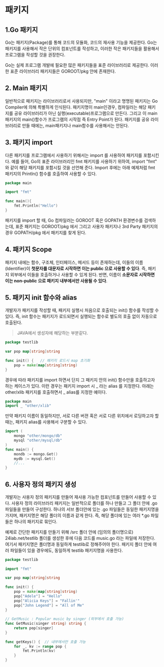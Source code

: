 # 패키지

## 1.Go 패키지

Go는 패키지(Package)를 통해 코드의 모듈화, 코드의 재사용 기능을 제공한다. Go는 패키지를 사용해서 작은 단위의 컴포넌트를 작성하고, 이러한 작은 패키지들을 활용해서 프로그램을 작성할 것을 권장한다.

Go는 실제 프로그램 개발에 필요한 많은 패키지들을 표준 라이브러리로 제공한다. 이러한 표준 라이브러리 패키지들은 GOROOT/pkg 안에 존재한다.

## 2. Main 패키지

일반적으로 패키지는 라이브러리로서 사용되지만, "main" 이라고 명명된 패키지는 Go Compiler에 의해 특별하게 인식된다. 패키지명이 main인경우, 컴파일러는 해당 패키지를 공유 라이브러리가 아닌 실행(executable)프로그램으로 만든다.
그리고 이 main 패키지의 main()함수가 프로그램의 시작점 즉 Entry Point가 된다. 패키지를 공유 라이브러리로 만들 때에는, main패키지나 main함수를 사용해서는 안된다.

## 3. 패키지 import

다른 패키지를 프로그램에서 사용하기 위해서는 import 를 사용하여 패키지를 포함시킨다. 예를 들어, Go의 표준 라이브러리인 fmt 패키지를 사용하기 위하여, import "fmt" 와 같이 해당 패키지를 포함시킬 것을 선언해 준다. Import 후에는 아래 예제처럼 fmt 패키지의 Println() 함수를 호출하여 사용할 수 있다.
```go
package main
 
import "fmt"
 
func main(){    
	fmt.Println("Hello")
}
```
패키지를 import 할 때, Go 컴파일러는 GOROOT 혹은 GOPATH 환경변수를 검색하는데, 표준 패키지는 GOROOT/pkg 에서 그리고 사용자 패키지나 3rd Party 패키지의 경우 GOPATH/pkg 에서 패키지를 찾게 된다.

## 4. 패키지 Scope

패키지 내에는 함수, 구조체, 인터페이스, 메서드 등이 존재하는데, 이들의 이름(Identifier)이 **첫문자를 대문자로 시작하면 이는 public 으로 사용할 수 있다**. 즉, 패키지 외부에서 이들을 호출하거나 사용할 수 있게 된다. 반면, 이름이 **소문자로 시작하면 이는 non-public 으로 패키지 내부에서만 사용될 수 있다**.

## 5. 패키지 init 함수와 alias

개발자가 패키지를 작성할 때, 패키지 실행시 처음으로 호출되는 init() 함수를 작성할 수 있다. 즉, init 함수는 패키지가 로드되면서 실행되는 함수로 별도의 호출 없이 자동으로 호출된다.

> JAVA에서 생성자에 해당하는 부분같다.

```go
package testlib
 
var pop map[string]string
 
func init() {   // 패키지 로드시 map 초기화
    pop = make(map[string]string)
}
```
경우에 따라 패키지를 import 하면서 단지 그 패키지 안의 init() 함수만을 호출하고자 하는 케이스가 있다. 이런 경우는 패키지 import 시 _ 라는 alias 를 지정한다. 아래는 other/xlib 패키지를 호출하면서 _ alias를 지정한 예이다.

```go
package main
import _ "other/xlib"
```

만약 패키지 이름이 동일하지만, 서로 다른 버젼 혹은 서로 다른 위치에서 로딩하고자 할 때는, 패키지 alias를 사용해서 구분할 수 있다.
```go
import (
    mongo "other/mongo/db"
    mysql "other/mysql/db"
)
func main() {
    mondb := mongo.Get()
    mydb := mysql.Get()
    //...
}
```

## 6. 사용자 정의 패키지 생성

개발자는 사용자 정의 패키지를 만들어 재사용 가능한 컴포넌트를 만들어 사용할 수 있다. 사용자 정의 라이브러리 패키지는 일반적으로 폴더를 하나 만들고 그 폴더 안에 .go 파일들을 만들어 구성한다. 하나의 서브 폴더안에 있는 .go 파일들은 동일한 패키지명을 가지며, 패키지명은 해당 폴더의 이름과 같게 한다. 즉, 해당 폴더에 있는 여러 *.go 파일들은 하나의 패키지로 묶인다.

예제로 간단한 패키지를 만들기 위해 /src 폴더 안에 (임의의 폴더명으로) 24lab.net/testlib 폴더를 생성한 후에 다음 코드를 music.go 라는 파일에 저장한다. 여기서 패키지명은 폴더명과 동일하게 testlib로 정해주어야 한다. 패키지 폴더 안에 여러 파일들이 있을 경우에도, 동일하게 testlib 패키지명을 사용한다.
```go
package testlib
 
import "fmt"
 
var pop map[string]string
 
func init() {
    pop = make(map[string]string)
    pop["Adele"] = "Hello"
    pop["Alicia Keys"] = "Fallin'"
    pop["John Legend"] = "All of Me"
}
 
// GetMusic : Popular music by singer (외부에서 호출 가능)
func GetMusic(singer string) string {
    return pop[singer]
}
 
func getKeys() {  // 내부에서만 호출 가능
    for _, kv := range pop {
        fmt.Println(kv)
    }
}
```
